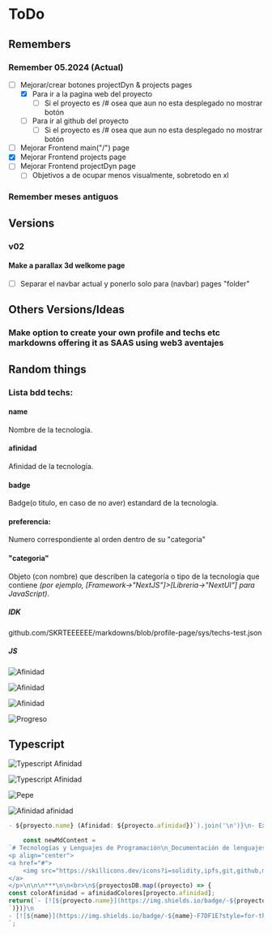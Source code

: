 # ToDo
## Remembers
### Remember 05.2024 (Actual)

- [ ] Mejorar/crear botones projectDyn & projects pages
    - [x] Para ir a la pagina web del proyecto
        - [ ] Si el proyecto es /# osea que aun no esta desplegado no mostrar botón
    - [ ] Para ir al github del proyecto
        - [ ] Si el proyecto es /# osea que aun no esta desplegado no mostrar botón

- [ ] Mejorar Frontend main("/") page
- [x] Mejorar Frontend projects page
- [ ] Mejorar Frontend projectDyn page
    - [ ] Objetivos a de ocupar menos visualmente, sobretodo en xl
### Remember meses antiguos
## Versions
###  v02

#### Make a parallax 3d welkome page
- [ ] Separar el navbar actual y ponerlo solo para (navbar) pages "folder"

## Others Versions/Ideas

### Make option to create your own profile and techs etc markdowns offering it as SAAS using web3 aventajes






## Random things

### Lista bdd techs:

#### name
Nombre de la tecnología.
#### afinidad
Afinidad de la tecnología.
#### badge
Badge(o titulo, en caso de no aver) estandard de la tecnología.
<!-- descripcion: Descripción breve de la tecnología (opcional). -->
#### preferencia: 
Numero correspondiente al orden dentro de su "categoria"
#### "categoria"
Objeto (con nombre) que describen la categoría o tipo de la tecnología que contiene _(por ejemplo, [Framework->"NextJS"]>[Libreria->"NextUI"] para JavaScript)_.






##### IDK
github.com/SKRTEEEEEE/markdowns/blob/profile-page/sys/techs-test.json

##### JS
![Afinidad](https://img.shields.io/badge/dynamic/json?url=https://raw.githubusercontent.com/SKRTEEEEEE/markdowns/profile-page/sys/techs-test.json&query=$[?(@.name=='Javascript')].value&label=Afinidad&color=$[@name=='Javascript'].color&style=flat)


![Afinidad](https://img.shields.io/badge/dynamic/json?url=https://raw.githubusercontent.com/SKRTEEEEEE/markdowns/profile-page/sys/techs-test.json&query=$[?(@.name=='Typescript')].afinidad&label=Afinidad%20$[?(@.name=='Typescript')].afinidad&color=red&style=flat)

![Afinidad](https://img.shields.io/badge/dynamic/json?url=https://raw.githubusercontent.com/SKRTEEEEEE/markdowns/profile-page/sys/techs-test.json&query=$[?(@.name=='Typescript')]&label=$[0].value&color=$[0].color&style=flat)


![Progreso](https://progress-bar.dev/75/?title=Progreso&width=200&color=green)

## Typescript
![Typescript Afinidad](https://img.shields.io/badge/dynamic/json?url=https://raw.githubusercontent.com/SKRTEEEEEE/markdowns/profile-page/sys/techs-test.json&query=$[?(@.name=='Javascript')].afinidad&suffix=%25&label=Afinidad%20|%20$[0].value&color=blue&style=flat)

![Typescript Afinidad](https://img.shields.io/badge/dynamic/json?url=https://raw.githubusercontent.com/SKRTEEEEEE/markdowns/profile-page/sys/techs-test.json&query=$[?(@.name=='Javascript')].afinidad&suffix=%25&label=Afinidad%20|%20$[0].value&color=$[0].color&style=flat)

![Pepe](https://img.shields.io/badge/Afinidad-megusta_|_maxima-red&suffix=%25)






![Afinidad afinidad](https://img.shields.io/badge/dynamic/json?url=https://raw.githubusercontent.com/SKRTEEEEEE/markdowns/profile-page/sys/techs-test.json&query=$[?(@.name=='Javascript')].afinidad&label=Afinidad&color=blue&style=flat)



```js
- ${proyecto.name} (Afinidad: ${proyecto.afinidad})`).join('\n')}\n- Express (Afinidad: ${afinidad})
```
```js
    const newMdContent = 
`# Tecnologías y Lenguajes de Programación\n_Documentación de lenguajes, tecnologías (frameworks, librerías...) de programación que utilizo._\n\n
<p align="center">
<a href="#">
    <img src="https://skillicons.dev/icons?i=solidity,ipfs,git,github,md,html,css,styledcomponents,tailwind,js,ts,mysql,mongodb,firebase,vercel,nextjs,nodejs,express,react,redux,threejs,py,bash,powershell,npm,vscode,ableton,discord&perline=14" />
</a>
</p>\n\n\n***\n\n<br>\n${proyectosDB.map((proyecto) => {
const colorAfinidad = afinidadColores[proyecto.afinidad];
return(`- [![${proyecto.name}](https://img.shields.io/badge/-${proyecto.name}-F7DF1E?style=for-the-badge&logo=${proyecto.name.toLowerCase()}&logoColor=black)](${proyecto.web}) ![Afinidad ${proyecto.afinidad}](https://img.shields.io/badge/dynamic/json?url=https://raw.githubusercontent.com/SKRTEEEEEE/markdowns/profile-page/sys/techs-test.json&query=$[?(@.name=='${proyecto.name}')].afinidad&label=Afinidad&color=${colorAfinidad}&style=flat)
`)})}\n
- [![${name}](https://img.shields.io/badge/-${name}-F7DF1E?style=for-the-badge&logo=${name.toLowerCase()}&logoColor=black)](${web}) ![Afinidad ${afinidad}](https://img.shields.io/badge/dynamic/json?url=https://raw.githubusercontent.com/SKRTEEEEEE/markdowns/profile-page/sys/techs-test.json&query=$[?(@.name=='${name}')].afinidad&label=Afinidad&color=blue&style=flat)
`;
```